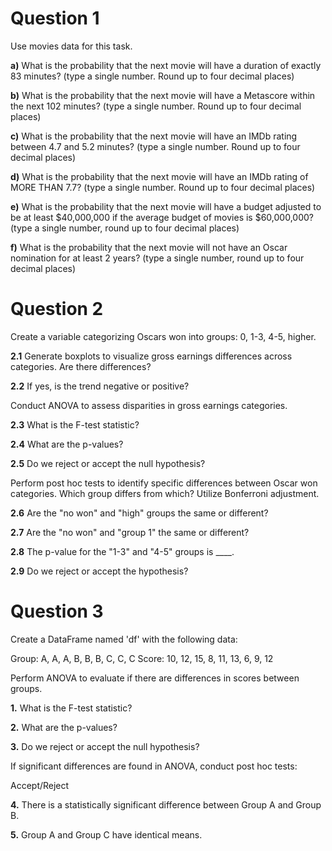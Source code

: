 # Question 1
Use movies data for this task.

**a)** What is the probability that the next movie will have a duration of exactly 83 minutes? (type a single number. Round up to four decimal places)

**b)** What is the probability that the next movie will have a Metascore within the next 102 minutes? (type a single number. Round up to four decimal places)

**c)** What is the probability that the next movie will have an IMDb rating between 4.7 and 5.2 minutes? (type a single number. Round up to four decimal places)

**d)** What is the probability that the next movie will have an IMDb rating of MORE THAN 7.7? (type a single number. Round up to four decimal places)

**e)** What is the probability that the next movie will have a budget adjusted to be at least $40,000,000 if the average budget of movies is $60,000,000? (type a single number, round up to four decimal places)

**f)** What is the probability that the next movie will not have an Oscar nomination for at least 2 years? (type a single number, round up to four decimal places)

# Question 2
Create a variable categorizing Oscars won into groups: 0, 1-3, 4-5, higher.

**2.1** Generate boxplots to visualize gross earnings differences across categories. Are there differences?

**2.2** If yes, is the trend negative or positive?

Conduct ANOVA to assess disparities in gross earnings categories.

**2.3** What is the F-test statistic?

**2.4** What are the p-values?

**2.5** Do we reject or accept the null hypothesis?

Perform post hoc tests to identify specific differences between Oscar won categories. Which group differs from which? Utilize Bonferroni adjustment.

**2.6** Are the "no won" and "high" groups the same or different?

**2.7** Are the "no won" and "group 1" the same or different?

**2.8** The p-value for the "1-3" and "4-5" groups is ____. 

**2.9** Do we reject or accept the hypothesis?

# Question 3

Create a DataFrame named 'df' with the following data:

Group: A, A, A, B, B, B, C, C, C
Score: 10, 12, 15, 8, 11, 13, 6, 9, 12

Perform ANOVA to evaluate if there are differences in scores between groups.

**1.** What is the F-test statistic?
   
**2.** What are the p-values?
   
**3.** Do we reject or accept the null hypothesis?

If significant differences are found in ANOVA, conduct post hoc tests:

Accept/Reject

**4.** There is a statistically significant difference between Group A and Group B.

**5.** Group A and Group C have identical means.
